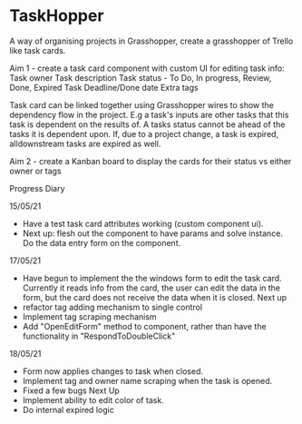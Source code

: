 # TaskHopper
A way of organising projects in Grasshopper, create a grasshopper of Trello like task cards.

Aim 1 - create a task card component with custom UI for editing task info: 
    Task owner
    Task description
    Task status - To Do, In progress, Review, Done, Expired
    Task Deadline/Done date
    Extra tags

Task card can be linked together using Grasshopper wires to show the dependency flow in the project. 
E.g a task's inputs are other tasks that this task is dependent on the results of. A tasks status cannot be ahead of the tasks it is dependent upon. If, due to a project change, a task is expired, alldownstream tasks are expired as well. 

Aim 2 - create a Kanban board to display the cards for their status vs either owner or tags

Progress Diary

15/05/21
- Have a test task card attributes working (custom component ui).
- Next up: flesh out the component to have params and solve instance. Do the data entry form on the component.

17/05/21
- Have begun to implement the the windows form to edit the task card. Currently it reads info from the card, the user can edit the data in the form, but the card does not receive the data when it is closed.
Next up 
- refactor tag adding mechanism to single control
- Implement tag scraping mechanism
- Add "OpenEditForm" method to component, rather than have the functionality in "RespondToDoubleClick" 

18/05/21
- Form now applies changes to task when closed.
- Implement tag and owner name scraping when the task is opened.
- Fixed a few bugs
Next Up
- Implement ability to edit color of task.
- Do internal expired logic
